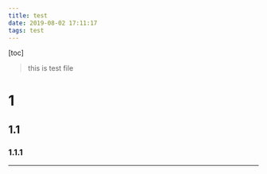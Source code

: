 ```yaml
---
title: test
date: 2019-08-02 17:11:17
tags: test
---
```

[toc]

> this is test file

# 1
## 1.1
### 1.1.1
---
